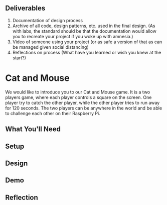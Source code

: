 ## Deliverables

1. Documentation of design process
2. Archive of all code, design patterns, etc. used in the final design. (As with labs, the standard should be that the documentation would allow you to recreate your project if you woke up with amnesia.)
3. Video of someone using your project (or as safe a version of that as can be managed given social distancing)
4. Reflections on process (What have you learned or wish you knew at the start?)

# Cat and Mouse

We would like to introduce you to our Cat and Mouse game.
It is a two players game, where each player controls a square on the screen.
One player try to catch the other player, while the other player tries to run away for 120 seconds.
The two players can be anywhere in the world and be able to challenge each other on their Raspberry Pi.


## What You'll Need



 
## Setup



## Design



## Demo


## Reflection
